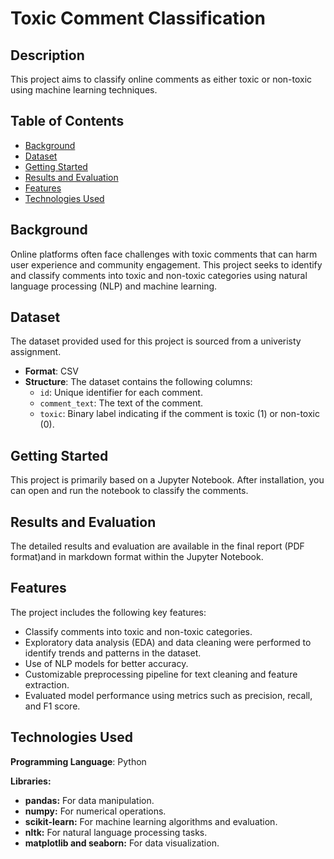 # Toxic Comment Classification

## Description
This project aims to classify online comments as either toxic or non-toxic using machine learning techniques.

## Table of Contents
- [Background](#background)
- [Dataset](#dataset)
- [Getting Started](#getting-started)
- [Results and Evaluation](#results-and-evaluation)
- [Features](#features)
- [Technologies Used](#technologies-used)

## Background
Online platforms often face challenges with toxic comments that can harm user experience and community engagement. This project seeks to identify and classify comments into toxic and non-toxic categories using natural language processing (NLP) and machine learning.

## Dataset
The dataset provided used for this project is sourced from a univeristy assignment. 
- **Format**: CSV
- **Structure**: The dataset contains the following columns:
  - `id`: Unique identifier for each comment.
  - `comment_text`: The text of the comment.
  - `toxic`: Binary label indicating if the comment is toxic (1) or non-toxic (0).

## Getting Started
This project is primarily based on a Jupyter Notebook. After installation, you can open and run the notebook to classify the comments.

## Results and Evaluation
The detailed results and evaluation are available in the final report (PDF format)and in markdown format within the Jupyter Notebook.

## Features
The project includes the following key features:

- Classify comments into toxic and non-toxic categories.
- Exploratory data analysis (EDA) and data cleaning were performed to identify trends and patterns in the dataset.
- Use of NLP models for better accuracy.
- Customizable preprocessing pipeline for text cleaning and feature extraction.
- Evaluated model performance using metrics such as precision, recall, and F1 score.

## Technologies Used

**Programming Language**: Python

**Libraries:**

- **pandas:** For data manipulation.
- **numpy:** For numerical operations.
- **scikit-learn:** For machine learning algorithms and evaluation.
- **nltk:** For natural language processing tasks.
- **matplotlib and seaborn:** For data visualization.


